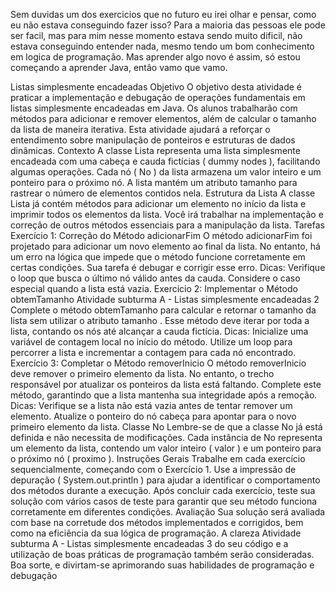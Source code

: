 Sem duvidas um dos exercicios que no futuro eu irei olhar e pensar, como eu não estava conseguindo fazer isso?
Para a maioria das pessoas ele pode ser facil, mas para mim nesse momento estava sendo muito dificil, não estava conseguindo entender nada, mesmo tendo um bom conhecimento em logica de programação.
Mas aprender algo novo é assim, só estou começando a aprender Java, entâo vamo que vamo. 

Listas simplesmente encadeadas
Objetivo
O objetivo desta atividade é praticar a implementação e debugação de
operações fundamentais em listas simplesmente encadeadas em Java. Os
alunos trabalharão com métodos para adicionar e remover elementos, além de
calcular o tamanho da lista de maneira iterativa. Esta atividade ajudará a
reforçar o entendimento sobre manipulação de ponteiros e estruturas de dados
dinâmicas.
Contexto
A classe Lista representa uma lista simplesmente encadeada com uma cabeça
e cauda fictícias ( dummy nodes ), facilitando algumas operações. Cada nó ( No ) da
lista armazena um valor inteiro e um ponteiro para o próximo nó. A lista mantém
um atributo tamanho para rastrear o número de elementos contidos nela.
Estrutura da Lista
A classe Lista já contém métodos para adicionar um elemento no início da lista
e imprimir todos os elementos da lista. Você irá trabalhar na implementação e
correção de outros métodos essenciais para a manipulação da lista.
Tarefas
Exercício 1: Correção do Método adicionarFim
O método adicionarFim foi projetado para adicionar um novo elemento ao final
da lista. No entanto, há um erro na lógica que impede que o método funcione
corretamente em certas condições. Sua tarefa é debugar e corrigir esse erro.
Dicas:
Verifique o loop que busca o último nó válido antes da cauda.
Considere o caso especial quando a lista está vazia.
Exercício 2: Implementar o Método obtemTamanho
Atividade subturma A - Listas simplesmente encadeadas 2
Complete o método obtemTamanho para calcular e retornar o tamanho da lista sem
utilizar o atributo tamanho . Esse método deve iterar por toda a lista, contando os
nós até alcançar a cauda fictícia.
Dicas:
Inicialize uma variável de contagem local no início do método.
Utilize um loop para percorrer a lista e incrementar a contagem para cada
nó encontrado.
Exercício 3: Completar o Método removerInicio
O método removerInicio deve remover o primeiro elemento da lista. No entanto,
o trecho responsável por atualizar os ponteiros da lista está faltando. Complete
este método, garantindo que a lista mantenha sua integridade após a remoção.
Dicas:
Verifique se a lista não está vazia antes de tentar remover um elemento.
Atualize o ponteiro do nó cabeça para apontar para o novo primeiro
elemento da lista.
Classe No
Lembre-se de que a classe No já está definida e não necessita de
modificações. Cada instância de No representa um elemento da lista, contendo
um valor inteiro ( valor ) e um ponteiro para o próximo nó ( proximo ).
Instruções Gerais
Trabalhe em cada exercício sequencialmente, começando com o Exercício
1.
Use a impressão de depuração ( System.out.println ) para ajudar a identificar
o comportamento dos métodos durante a execução.
Após concluir cada exercício, teste sua solução com vários casos de teste
para garantir que seu método funciona corretamente em diferentes
condições.
Avaliação
Sua solução será avaliada com base na corretude dos métodos implementados
e corrigidos, bem como na eficiência da sua lógica de programação. A clareza
Atividade subturma A - Listas simplesmente encadeadas 3
do seu código e a utilização de boas práticas de programação também serão
consideradas.
Boa sorte, e divirtam-se aprimorando suas habilidades de programação e
debugação
